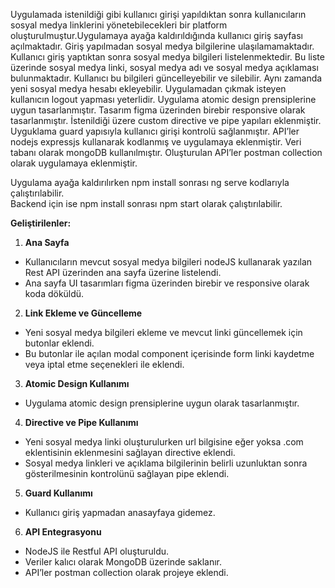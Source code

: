 Uygulamada istenildiği gibi kullanıcı girişi yapıldıktan sonra kullanıcıların sosyal medya linklerini yönetebilecekleri bir platform oluşturulmuştur.Uygulamaya ayağa kaldırıldığında kullanıcı giriş sayfası açılmaktadır. Giriş yapılmadan sosyal medya bilgilerine ulaşılamamaktadır. Kullanıcı giriş yaptıktan sonra sosyal medya bilgileri listelenmektedir. Bu liste üzerinde sosyal medya linki, sosyal medya adı ve sosyal medya açıklaması bulunmaktadır. Kullanıcı bu bilgileri güncelleyebilir ve silebilir. Aynı zamanda yeni sosyal medya hesabı ekleyebilir. Uygulamadan çıkmak isteyen kullanıcın logout yapması yeterlidir. Uygulama atomic design prensiplerine uygun tasarlanmıştır. Tasarım figma üzerinden birebir responsive olarak tasarlanmıştır. İstenildiği üzere custom directive ve pipe yapıları eklenmiştir. Uyguklama guard yapısıyla kullanıcı girişi kontrolü sağlanmıştır. API’ler nodejs expressjs kullanarak kodlanmış ve uygulamaya eklenmiştir. Veri tabanı olarak mongoDB kullanılmıştır. Oluşturulan API’ler postman collection olarak uygulamaya eklenmiştir. 

Uygulama ayağa kaldırılırken npm install sonrası ng serve kodlarıyla çalıştırılabilir.  
Backend için ise npm install sonrası npm start olarak çalıştırılabilir.

**Geliştirilenler:**

1. **Ana Sayfa**  
* Kullanıcıların mevcut sosyal medya bilgileri nodeJS kullanarak yazılan Rest API üzerinden ana sayfa üzerine listelendi.  
* Ana sayfa UI tasarımları figma üzerinden birebir ve responsive olarak koda döküldü.  
2. **Link Ekleme ve Güncelleme**  
* Yeni sosyal medya bilgileri ekleme ve mevcut linki güncellemek için butonlar eklendi.  
* Bu butonlar ile açılan modal component içerisinde form linki kaydetme veya iptal etme seçenekleri ile eklendi.  
3. **Atomic Design Kullanımı**  
* Uygulama atomic design prensiplerine uygun olarak tasarlanmıştır.  
4. **Directive ve Pipe Kullanımı**  
* Yeni sosyal medya linki oluşturulurken url bilgisine eğer yoksa .com eklentisinin eklenmesini sağlayan directive eklendi.  
* Sosyal medya linkleri ve açıklama bilgilerinin belirli uzunluktan sonra gösterilmesinin kontrolünü sağlayan pipe eklendi.  
5. **Guard Kullanımı**  
* Kullanıcı giriş yapmadan anasayfaya gidemez.  
6. **API Entegrasyonu**  
* NodeJS ile Restful API oluşturuldu.  
* Veriler kalıcı olarak MongoDB üzerinde saklanır.  
* API’ler postman collection olarak projeye eklendi.